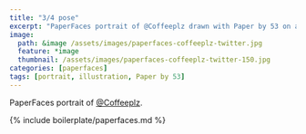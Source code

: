 ```yaml
---
title: "3/4 pose"
excerpt: "PaperFaces portrait of @Coffeeplz drawn with Paper by 53 on an iPad."
image: 
  path: &image /assets/images/paperfaces-coffeeplz-twitter.jpg 
  feature: *image
  thumbnail: /assets/images/paperfaces-coffeeplz-twitter-150.jpg
categories: [paperfaces]
tags: [portrait, illustration, Paper by 53]
---
```


PaperFaces portrait of [@Coffeeplz](https://twitter.com/Coffeeplz).

{% include boilerplate/paperfaces.md %}
